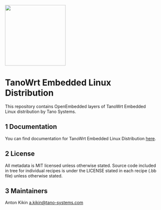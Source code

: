 
<img src="../common/images/logos/tano-gray.svg" width="200">

# TanoWrt Embedded Linux Distribution

This repository contains OpenEmbedded layers of TanoWrt Embedded Linux distribution by Tano Systems.

## 1 Documentation

You can find documentation for TanoWrt Embedded Linux Distribution [here](https://tano-systems.github.io/meta-tanowrt).

## 2 License

All metadata is MIT licensed unless otherwise stated. Source code included in tree for individual recipes is under the LICENSE stated in each recipe (.bb file) unless otherwise stated.

## 3 Maintainers

Anton Kikin <a.kikin@tano-systems.com>
